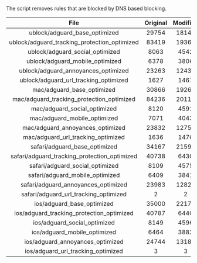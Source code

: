 The script removes rules that are blocked by DNS based blocking.


| File | Original | Modified |
|:----:|:-----:|:-----:|
| ublock/adguard_base_optimized | 29754 | 18148 |
| ublock/adguard_tracking_protection_optimized | 83419 | 19368 |
| ublock/adguard_social_optimized | 8063 | 4542 |
| ublock/adguard_mobile_optimized | 6378 | 3806 |
| ublock/adguard_annoyances_optimized | 23263 | 12435 |
| ublock/adguard_url_tracking_optimized | 1627 | 1467 |
| mac/adguard_base_optimized | 30866 | 19266 |
| mac/adguard_tracking_protection_optimized | 84236 | 20115 |
| mac/adguard_social_optimized | 8120 | 4591 |
| mac/adguard_mobile_optimized | 7071 | 4043 |
| mac/adguard_annoyances_optimized | 23832 | 12752 |
| mac/adguard_url_tracking_optimized | 1636 | 1476 |
| safari/adguard_base_optimized | 34167 | 21595 |
| safari/adguard_tracking_protection_optimized | 40738 | 6430 |
| safari/adguard_social_optimized | 8109 | 4575 |
| safari/adguard_mobile_optimized | 6409 | 3841 |
| safari/adguard_annoyances_optimized | 23983 | 12827 |
| safari/adguard_url_tracking_optimized | 2 | 2 |
| ios/adguard_base_optimized | 35000 | 22170 |
| ios/adguard_tracking_protection_optimized | 40787 | 6440 |
| ios/adguard_social_optimized | 8149 | 4596 |
| ios/adguard_mobile_optimized | 6464 | 3882 |
| ios/adguard_annoyances_optimized | 24744 | 13183 |
| ios/adguard_url_tracking_optimized | 3 | 3 |